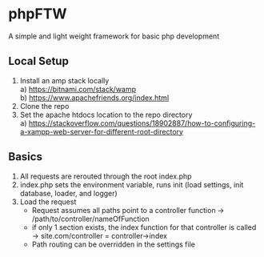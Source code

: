 # phpFTW
A simple and light weight framework for basic php development

## Local Setup
1) Install an amp stack locally  
    a) https://bitnami.com/stack/wamp  
    b) https://www.apachefriends.org/index.html
2) Clone the repo
3) Set the apache htdocs location to the repo directory  
    a) https://stackoverflow.com/questions/18902887/how-to-configuring-a-xampp-web-server-for-different-root-directory

## Basics
1) All requests are rerouted through the root index.php
2) index.php sets the environment variable, runs init (load settings, init database, loader, and logger)
3) Load the request  
    - Request assumes all paths point to a controller function -> /path/to/controller/nameOfFunction  
    - if only 1 section exists, the index function for that controller is called -> site.com/controller = controller->index  
    - Path routing can be overridden in the settings file  
